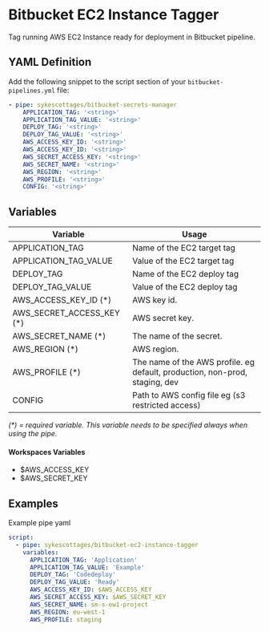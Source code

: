 # Bitbucket EC2 Instance Tagger

Tag running AWS EC2 Instance ready for deployment in Bitbucket pipeline.

## YAML Definition

Add the following snippet to the script section of your `bitbucket-pipelines.yml` file:

```yaml
- pipe: sykescottages/bitbucket-secrets-manager
    APPLICATION_TAG: '<string>'
    APPLICATION_TAG_VALUE: '<string>'
    DEPLOY_TAG: '<string>'
    DEPLOY_TAG_VALUE: '<string>'
    AWS_ACCESS_KEY_ID: '<string>'
    AWS_ACCESS_KEY_ID: '<string>'
    AWS_SECRET_ACCESS_KEY: '<string>'
    AWS_SECRET_NAME: '<string>'
    AWS_REGION: '<string>'
    AWS_PROFILE: '<string>'
    CONFIG: '<string>'  
```

## Variables

| Variable              | Usage                                                       |
| --------------------- | ----------------------------------------------------------- |
| APPLICATION_TAG | Name of the EC2 target tag |
| APPLICATION_TAG_VALUE | Value of the EC2 target tag |
| DEPLOY_TAG  | Name of the EC2 deploy tag |
| DEPLOY_TAG_VALUE  | Value of the EC2 deploy tag |
| AWS_ACCESS_KEY_ID (*) | AWS key id. |
| AWS_SECRET_ACCESS_KEY (*) | AWS secret key. |
| AWS_SECRET_NAME (*) | The name of the secret. |
| AWS_REGION (*) | AWS region. |
| AWS_PROFILE (*) | The name of the AWS profile. eg default, production, non-prod, staging, dev |
| CONFIG               | Path to AWS config file eg (s3 restricted access) |
_(*) = required variable. This variable needs to be specified always when using the pipe._

#### Workspaces Variables
- $AWS_ACCESS_KEY
- $AWS_SECRET_KEY


## Examples

Example pipe yaml

```yaml
script:
  - pipe: sykescottages/bitbucket-ec2-instance-tagger
    variables:
      APPLICATION_TAG: 'Application'
      APPLICATION_TAG_VALUE: 'Example'
      DEPLOY_TAG: 'Codedeploy'
      DEPLOY_TAG_VALUE: 'Ready'
      AWS_ACCESS_KEY_ID: $AWS_ACCESS_KEY
      AWS_SECRET_ACCESS_KEY: $AWS_SECRET_KEY
      AWS_SECRET_NAME: sm-s-ew1-project
      AWS_REGION: eu-west-1
      AWS_PROFILE: staging
```

